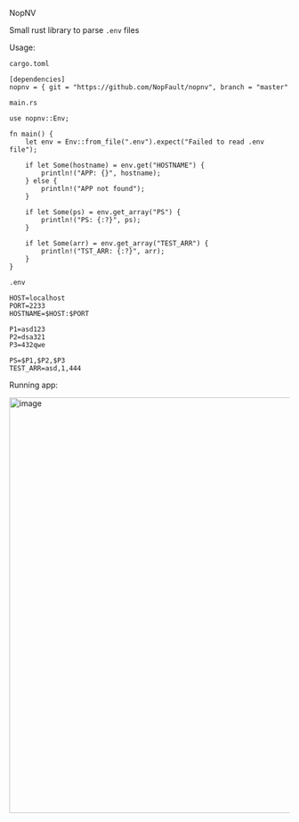 NopNV

Small rust library to parse `.env` files

Usage:

`cargo.toml`

```
[dependencies]
nopnv = { git = "https://github.com/NopFault/nopnv", branch = "master"
```

`main.rs`

```
use nopnv::Env;

fn main() {
    let env = Env::from_file(".env").expect("Failed to read .env file");

    if let Some(hostname) = env.get("HOSTNAME") {
        println!("APP: {}", hostname);
    } else {
        println!("APP not found");
    }

    if let Some(ps) = env.get_array("PS") {
        println!("PS: {:?}", ps);
    }

    if let Some(arr) = env.get_array("TEST_ARR") {
        println!("TST_ARR: {:?}", arr);
    }
}
```

`.env`

```
HOST=localhost
PORT=2233
HOSTNAME=$HOST:$PORT

P1=asd123
P2=dsa321
P3=432qwe

PS=$P1,$P2,$P3
TEST_ARR=asd,1,444
```

Running app:

<img width="745" alt="image" src="https://github.com/NopFault/nopnv/assets/90475186/a4f1cc89-2e70-4640-9cf2-5dc278e17563">

